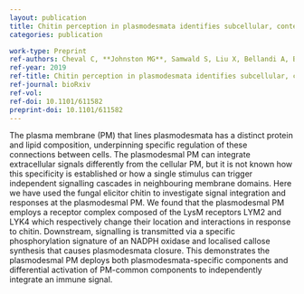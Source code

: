 ```yaml
---
layout: publication
title: Chitin perception in plasmodesmata identifies subcellular, context-specific immune signalling in plants
categories: publication

work-type: Preprint
ref-authors: Cheval C, **Johnston MG**, Samwald S, Liu X, Bellandi A, Breakspear A, Kadota Y, Zipfel C, Faulkner C
ref-year: 2019
ref-title: Chitin perception in plasmodesmata identifies subcellular, context-specific immune signalling in plants
ref-journal: bioRxiv
ref-vol:
ref-doi: 10.1101/611582
preprint-doi: 10.1101/611582
---
```

The plasma membrane (PM) that lines plasmodesmata has a distinct protein and lipid composition, underpinning specific regulation of these connections between cells. The plasmodesmal PM can integrate extracellular signals differently from the cellular PM, but it is not known how this specificity is established or how a single stimulus can trigger independent signalling cascades in neighbouring membrane domains. Here we have used the fungal elicitor chitin to investigate signal integration and responses at the plasmodesmal PM. We found that the plasmodesmal PM employs a receptor complex composed of the LysM receptors LYM2 and LYK4 which respectively change their location and interactions in response to chitin. Downstream, signalling is transmitted via a specific phosphorylation signature of an NADPH oxidase and localised callose synthesis that causes plasmodesmata closure. This demonstrates the plasmodesmal PM deploys both plasmodesmata-specific components and differential activation of PM-common components to independently integrate an immune signal.
